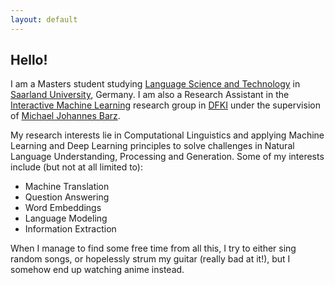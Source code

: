 ```yaml
---
layout: default
---
```


## Hello!

I am a Masters student studying [Language Science and Technology](https://www.uni-saarland.de/en/master/study-programmes/lang-lit/lst/description.html) in [Saarland University](https://www.uni-saarland.de/nc/en/home.html), Germany. I am also a Research Assistant in the [Interactive Machine Learning](http://iml.dfki.de/) research group in [DFKI](https://www.dfki.de/en/web/) under the supervision of [Michael Johannes Barz](https://michael.barz.de/).

My research interests lie in Computational Linguistics and applying Machine Learning and Deep Learning principles to solve challenges in Natural Language Understanding, Processing and Generation. Some of my interests include (but not at all limited to):

* Machine Translation
* Question Answering
* Word Embeddings
* Language Modeling
* Information Extraction

When I manage to find some free time from all this, I try to either sing random songs, or hopelessly strum my guitar (really bad at it!), but I somehow end up watching anime instead.
